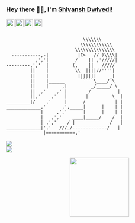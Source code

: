 ### Hey there 👋🏽, I'm <a href="https://www.linkedin.com/in/shivansh-dwivedi/">Shivansh Dwivedi!</a>
<!--
**lazyperfectionist/lazyperfectionist** is a ✨ _special_ ✨ repository because its `README.md` (this file) appears on your GitHub profile.

Here are some ideas to get you started:

- 🔭 I’m currently working on ...
- 🌱 I’m currently learning C++ and Python
- 👯 I’m looking to collaborate on ...
- 🤔 I’m looking for help with Data structures and algorithms
- 💬 Ask me about ...
- 📫 How to reach me: ...
- 😄 Pronouns: ...
- ⚡ Fun fact: ...
-->
<a href="mailto:shivanshdwivedi@hotmail.com" target="_blank"> 
  <img align="left"  | Mail" width="22px" src="https://cdn.jsdelivr.net/npm/simple-icons@3.5.0/icons/gmail.svg" />
</a>

<a href="https://twitter.com/imSbharadwaaj" target="_blank">
  <img align="left"  | Twitter" width="22px" src="https://cdn.jsdelivr.net/npm/simple-icons@v3/icons/twitter.svg" />
</a>
<a href="https://www.linkedin.com/in/shivansh-dwivedi/" target="_blank">
  <img align="left"  width="22px" src="https://cdn.jsdelivr.net/npm/simple-icons@v3/icons/linkedin.svg" />
</a>

<a href="https://www.instagram.com/lazyperfectionist___/" target="_blank">
  <img align="left"  width="22px" src="https://cdn.jsdelivr.net/npm/simple-icons@v3/icons/instagram.svg" />
</a>
<br>
<br>

```
                             \\\\\\\
                            \\\\\\\\\\\\
                          \\\\\\\\\\\\\\\
  -----------,-|           |C>   // )\\\\|
           ,','|          /    || ,'/////|
---------,','  |         (,    ||   /////
         ||    |          \\  ||||//''''|
         ||    |           |||||||     _|
         ||    |______      `````\____/ \
         ||    |     ,|         _/_____/ \
         ||  ,'    ,' |        /          |
         ||,'    ,'   |       |         \  |
_________|/    ,'     |      /           | |
_____________,'      ,',_____|      |    | |
             |     ,','      |      |    | |
             |   ,','    ____|_____/    /  |
             | ,','  __/ |             /   |
_____________|','   ///_/-------------/   |
              |===========,'
```


<img src="https://github-readme-stats.vercel.app/api?username=lazyperfectionist&show_icons=true&title_color=000000&icon_color=bb2acf&text_color=000000&bg_color=ffa931">
<br>

<a href="https://github.com/lazyperfectionist">
  <img align="center" src="https://github-readme-stats.vercel.app/api/top-langs/?username=lazyperfectionist&theme=radical&hide=glsl,python" />
</a>


<p align="center">
<img src="https://komarev.com/ghpvc/?username=lazyperfectionist" width=160px/>
</p>
